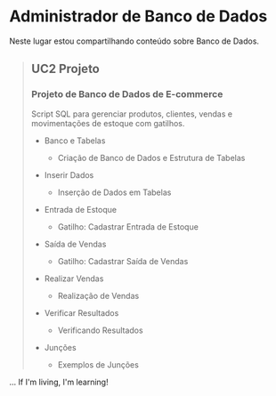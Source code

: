 # Administrador de Banco de Dados 
Neste lugar estou compartilhando conteúdo sobre Banco de Dados. 

> ## UC2 Projeto 
>
> ### Projeto de Banco de Dados de E-commerce 
> Script SQL para gerenciar produtos, clientes, vendas e movimentações de estoque com gatilhos. 
> 
> * Banco e Tabelas  
>   * Criação de Banco de Dados e Estrutura de Tabelas 
>
> * Inserir Dados 
>   * Inserção de Dados em Tabelas 
>
> * Entrada de Estoque 
>   * Gatilho: Cadastrar Entrada de Estoque 
>
> * Saída de Vendas 
>   * Gatilho: Cadastrar Saída de Vendas 
>
> * Realizar Vendas 
>   * Realização de Vendas 
>
> * Verificar Resultados 
>   * Verificando Resultados
>
> * Junções
>   * Exemplos de Junções 




... If I'm living, I'm learning! 
